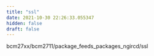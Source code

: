 ```yaml
---
title: "ssl"
date: 2021-10-30 22:26:33.055347
hidden: false
draft: false
---
```


bcm27xx/bcm2711/package_feeds_packages_ngircd/ssl


